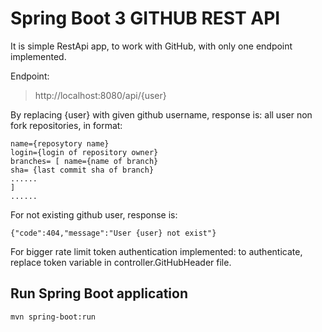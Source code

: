 # Spring Boot 3 GITHUB REST API

It is simple RestApi app, to work with GitHub, with only one endpoint implemented.

Endpoint:
> http://localhost:8080/api/{user}

By replacing {user} with given github username, response is: all user non fork repositories, in format:

```
name={reposytory name}
login={login of repository owner}
branches= [ name={name of branch}
sha= {last commit sha of branch}
......
]
......
```
For not existing github user, response is:
```
{"code":404,"message":"User {user} not exist"}
```
For bigger rate limit token authentication implemented:
to authenticate, replace token variable in controller.GitHubHeader file.

## Run Spring Boot application
```
mvn spring-boot:run
```

